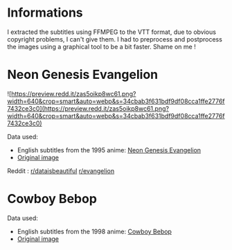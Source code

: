 # Informations

I extracted the subtitles using FFMPEG to the VTT format, due to obvious copyright problems, I can't give them.
I had to preprocess and postprocess the images using a graphical tool to be a bit faster. Shame on me !

# Neon Genesis Evangelion

![https://preview.redd.it/zas5oikp8wc61.png?width=640&crop=smart&auto=webp&s=34cbab3f631bdf9df08cca1ffe2776f7432ce3c0](https://preview.redd.it/zas5oikp8wc61.png?width=640&crop=smart&auto=webp&s=34cbab3f631bdf9df08cca1ffe2776f7432ce3c0)

Data used:
- English subtitles from the 1995 anime: [Neon Genesis Evangelion](https://en.wikipedia.org/wiki/Neon_Genesis_Evangelion)
- [Original image](https://7themes.su/photo/hd_wallpapers/anime/neon_genesis_evangelion_minimal/57-0-11947)

Reddit : [r/dataisbeautiful](https://www.reddit.com/r/dataisbeautiful/comments/l2ozn2/oc_neon_genesis_evangelion_word_cloud/) [r/evangelion](https://www.reddit.com/r/evangelion/comments/l2p3k3/neon_genesis_evangelion_word_cloud/)

# Cowboy Bebop

Data used:
- English subtitles from the 1998 anime: [Cowboy Bebop
](https://en.wikipedia.org/wiki/Cowboy_Bebop)
- [Original image](https://wallup.net/cowboy-bebop-spike-spiegel-monochrome-anime-minimalism/)
